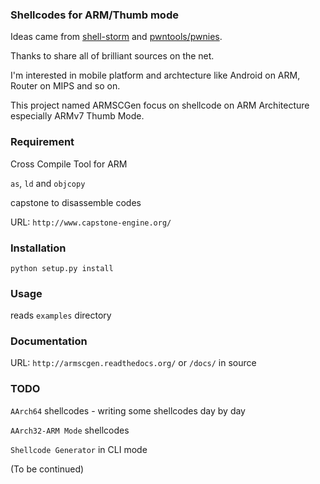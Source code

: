 ### Shellcodes for ARM/Thumb mode

Ideas came from [shell-storm](http://www.shell-storm.org) and [pwntools/pwnies](https://github.com/Gallopsled/pwntools).

Thanks to share all of brilliant sources on the net.

I'm interested in mobile platform and archtecture like Android on ARM, Router on MIPS and so on.

This project named ARMSCGen focus on shellcode on ARM Architecture especially ARMv7 Thumb Mode.

### Requirement

Cross Compile Tool for ARM

``as``, ``ld`` and ``objcopy``

capstone to disassemble codes

URL: ``http://www.capstone-engine.org/``

### Installation

``python setup.py install``

### Usage

reads ``examples`` directory

### Documentation

URL: ``http://armscgen.readthedocs.org/`` or ``/docs/`` in source

### TODO

``AArch64`` shellcodes - writing some shellcodes day by day

``AArch32-ARM Mode`` shellcodes

``Shellcode Generator`` in CLI mode

(To be continued)
